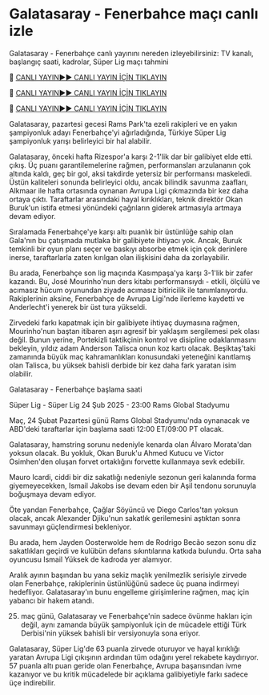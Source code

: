 # Galatasaray - Fenerbahce maçı canlı izle

Galatasaray - Fenerbahçe canlı yayınını nereden izleyebilirsiniz: TV kanalı, başlangıç ​​saati, kadrolar, Süper Lig maçı tahmini

🔴 [CANLI YAYIN►► CANLI YAYIN İÇİN TIKLAYIN](https://newsmaxcafe.co.uk/soccer/)

🔴 [CANLI YAYIN►► CANLI YAYIN İÇİN TIKLAYIN](https://newsmaxcafe.co.uk/soccer/)

🔴 [CANLI YAYIN►► CANLI YAYIN İÇİN TIKLAYIN](https://newsmaxcafe.co.uk/soccer/)

Galatasaray, pazartesi gecesi Rams Park'ta ezeli rakipleri ve en yakın şampiyonluk adayı Fenerbahçe'yi ağırladığında, Türkiye Süper Lig şampiyonluk yarışı belirleyici bir hal alabilir.

Galatasaray, önceki hafta Rizespor'a karşı 2-1'lik dar bir galibiyet elde etti. çıkış. Üç puanı garantilemelerine rağmen, performansları arzulananın çok altında kaldı, geç bir gol, aksi takdirde yetersiz bir performansı maskeledi. Üstün kaliteleri sonunda belirleyici oldu, ancak bilindik savunma zaafları, Alkmaar ile hafta ortasında oynanan Avrupa Ligi çıkmazında bir kez daha ortaya çıktı. Taraftarlar arasındaki hayal kırıklıkları, teknik direktör Okan Buruk'un istifa etmesi yönündeki çağrıların giderek artmasıyla artmaya devam ediyor.

Sıralamada Fenerbahçe'ye karşı altı puanlık bir üstünlüğe sahip olan Gala'nın bu çatışmada mutlaka bir galibiyete ihtiyacı yok. Ancak, Buruk temkinli bir oyun planı seçer ve baskıyı absorbe etmek için çok derinlere inerse, taraftarlarla zaten kırılgan olan ilişkisini daha da zorlayabilir.

Bu arada, Fenerbahçe son lig maçında Kasımpaşa'ya karşı 3-1'lik bir zafer kazandı. Bu, José Mourinho'nun ders kitabı performansıydı - etkili, ölçülü ve acımasız hücum oyunundan ziyade acımasız bitiricilik ile tanımlanıyordu. Rakiplerinin aksine, Fenerbahçe de Avrupa Ligi'nde ilerleme kaydetti ve Anderlecht'i yenerek bir üst tura yükseldi.

Zirvedeki farkı kapatmak için bir galibiyete ihtiyaç duymasına rağmen, Mourinho'nun baştan itibaren aşırı agresif bir yaklaşım sergilemesi pek olası değil. Bunun yerine, Portekizli taktikçinin kontrol ve disipline odaklanmasını bekleyin, yıldız adam Anderson Talisca onun koz kartı olacak. Beşiktaş'taki zamanında büyük maç kahramanlıkları konusundaki yeteneğini kanıtlamış olan Talisca, bu yüksek bahisli derbide bir kez daha fark yaratan isim olabilir.

Galatasaray - Fenerbahçe başlama saati

Süper Lig - Süper Lig
24 Şub 2025 - 23:00
Rams Global Stadyumu

Maç, 24 Şubat Pazartesi günü Rams Global Stadyumu'nda oynanacak ve ABD'deki taraftarlar için başlama saati 12:00 ET/09:00 PT olacak.

Galatasaray, hamstring sorunu nedeniyle kenarda olan Álvaro Morata'dan yoksun olacak. Bu yokluk, Okan Buruk'u Ahmed Kutucu ve Victor Osimhen'den oluşan forvet ortaklığını forvette kullanmaya sevk edebilir.

Mauro Icardi, ciddi bir diz sakatlığı nedeniyle sezonun geri kalanında forma giyemeyecekken, Ismail Jakobs ise devam eden bir Aşil tendonu sorunuyla boğuşmaya devam ediyor.

Öte yandan Fenerbahçe, Çağlar Söyüncü ve Diego Carlos'tan yoksun olacak, ancak Alexander Djiku'nun sakatlık gerilemesini aştıktan sonra savunmayı güçlendirmesi bekleniyor.

Bu arada, hem Jayden Oosterwolde hem de Rodrigo Becão sezon sonu diz sakatlıkları geçirdi ve kulübün defans sıkıntılarına katkıda bulundu. Orta saha oyuncusu Ismail Yüksek de kadroda yer alamıyor.

Aralık ayının başından bu yana sekiz maçlık yenilmezlik serisiyle zirvede olan Fenerbahçe, rakiplerinin üstünlüğünü sadece üç puana indirmeyi hedefliyor. Galatasaray'ın bunu engelleme girişimlerine rağmen, maç için yabancı bir hakem atandı.

25. maç günü, Galatasaray ve Fenerbahçe'nin sadece övünme hakları için değil, aynı zamanda büyük şampiyonluk için de mücadele ettiği Türk Derbisi'nin yüksek bahisli bir versiyonuyla sona eriyor.

Galatasaray, Süper Lig'de 63 puanla zirvede oturuyor ve hayal kırıklığı yaratan Avrupa Ligi çıkışının ardından tüm odağını yerel rekabete kaydırıyor. 57 puanla altı puan geride olan Fenerbahçe, Avrupa başarısından ivme kazanıyor ve bu kritik mücadelede bir açıklama galibiyetiyle farkı sadece üçe indirebilir.
